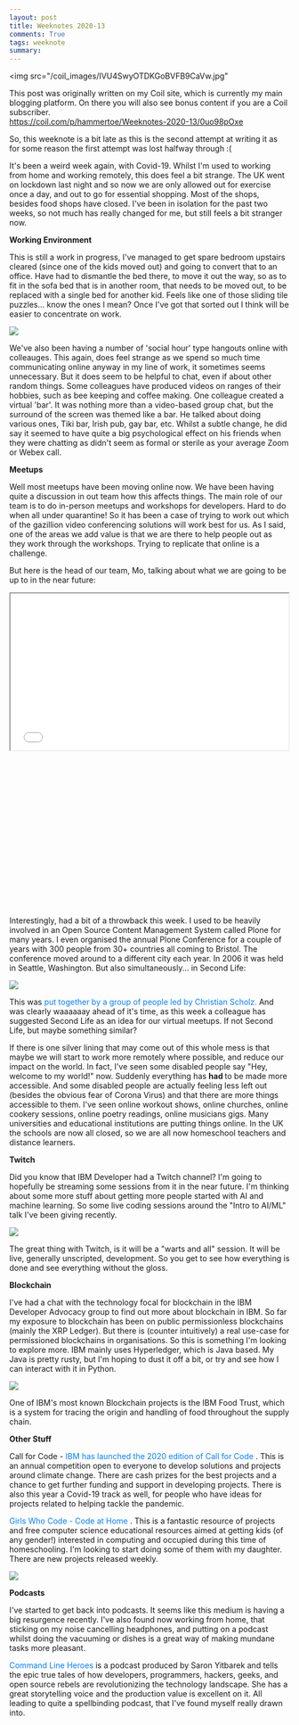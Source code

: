 ```yaml
---
layout: post
title: Weeknotes 2020-13
comments: True
tags: weeknote
summary: 
---
```


<img src="/coil_images/IVU4SwyOTDKGoBVFB9CaVw.jpg"</img>

<p class="message">
This post was originally written on my Coil site, which is currently my main blogging platform. 
On there you will also see bonus content if you are a Coil subscriber.<br />
<a href="https://coil.com/p/hammertoe/Weeknotes-2020-13/0uo98pOxe">https://coil.com/p/hammertoe/Weeknotes-2020-13/0uo98pOxe</a>
</p>


<p>
 So, this weeknote is a bit late as this is the second attempt at writing it as for some reason the first attempt was lost halfway through :(
</p>
<p>
</p>
<p>
 It's been a weird week again, with Covid-19. Whilst I'm used to working from home and working remotely, this does feel a bit strange. The UK went on lockdown last night and so now we are only allowed out for exercise once a day, and out to go for essential shopping. Most of the shops, besides food shops have closed. I've been in isolation for the past two weeks, so not much has really changed for me, but still feels a bit stranger now.
</p>
<p>
</p>
<p>
 <strong class="EditorRules__SmallTitle-sc-1bp7rl0-3 NeahM coil-small-title">
  Working Environment
 </strong>
</p>
<p>
 This is still a work in progress, I've managed to get spare bedroom upstairs cleared (since one of the kids moved out) and going to convert that to an office. Have had to dismantle the bed there, to move it out the way, so as to fit in the sofa bed that is in another room, that needs to be moved out, to be replaced with a single bed for another kid. Feels like one of those sliding tile puzzles... know the ones I mean? Once I've got that sorted out I think will be easier to concentrate on work.
</p>
<p>
</p>
<img class="EditorRules__Image-sc-1bp7rl0-0 bpMFEQ" src="/coil_images/tVDxNXETS0-zQ9ygmiSRUw.jpg"/>
<p>
 <strong class="EditorRules__SmallTitle-sc-1bp7rl0-3 NeahM coil-small-title">
 </strong>
</p>
<p>
 We've also been having a number of 'social hour' type hangouts online with colleauges. This again, does feel strange as we spend so much time communicating online anyway in my line of work, it sometimes seems unnecessary. But it does seem to be helpful to chat, even if about other random things. Some colleagues have produced videos on ranges of their hobbies, such as bee keeping and coffee making. One colleague created a virtual 'bar'. It was nothing more than a video-based group chat, but the surround of the screen was themed like a bar. He talked about doing various ones, Tiki bar, Irish pub, gay bar, etc. Whilst a subtle change, he did say it seemed to have quite a big psychological effect on his friends when they were chatting as didn't seem as formal or sterile as your average Zoom or Webex call.
</p>
<p>
 <strong class="EditorRules__SmallTitle-sc-1bp7rl0-3 NeahM coil-small-title">
 </strong>
</p>
<p>
 <strong class="EditorRules__SmallTitle-sc-1bp7rl0-3 NeahM coil-small-title">
  Meetups
 </strong>
</p>
<p>
 Well most meetups have been moving online now. We have been having quite a discussion in out team how this affects things. The main role of our team is to do in-person meetups and workshops for developers. Hard to do when all under quarantine! So it has been a case of trying to work out which of the gazillion video conferencing solutions will work best for us. As I said, one of the areas we add value is that we are there to help people out as they work through the workshops. Trying to replicate that online is a challenge.
</p>
<p>
</p>
<p>
 But here is the head of our team, Mo, talking about what we are going to be up to in the near future:
</p>
<p>
</p>
<div class="EditorRules__EmbedDiv-sc-1bp7rl0-2 ixSqqC coil-embedly-iframe" data-embed-height="281" style="padding-bottom:281px">
 <iframe class="embedly-embed" height="281" src="//cdn.embedly.com/widgets/media.html?type=text%2Fhtml&amp;key=fbeb5062dd1941c49b690a10c2ce6fa7&amp;schema=twitter&amp;url=https%3A//twitter.com/ibm_uk_news/status/1240674079109255170&amp;image=https%3A//pbs.twimg.com/media/ETfCfzVWkAY4pRD.png" width="500">
 </iframe>
</div>
<p>
 <a href="https://twitter.com/IBM_UK_news/status/1240674079109255170" style="color:#0080FF;text-decoration:none">
 </a>
</p>
<p>
 Interestingly, had a bit of a throwback this week. I used to be heavily involved in an Open Source Content Management System called Plone for many years. I even organised the annual Plone Conference for a couple of years with 300 people from 30+ countries all coming to Bristol. The conference moved around to a different city each year. In 2006 it was held in Seattle, Washington. But also simultaneously... in Second Life:
</p>
<p>
</p>
<img class="EditorRules__Image-sc-1bp7rl0-0 bpMFEQ" src="/coil_images/gQsEzCW3Rm6WEcQjYqAP9Q.jpg"/>
<p>
 This was
 <a href="https://mrtopf.de/personal/plone-conference-to-happen-in-second-life/" style="color:#0080FF;text-decoration:none">
  put together by a group of people led by Christian Scholz.
 </a>
 And was clearly waaaaaay ahead of it's time, as this week a colleague has suggested Second Life as an idea for our virtual meetups. If not Second Life, but maybe something similar?
</p>
<p>
</p>
<p>
 If there is one silver lining that may come out of this whole mess is that maybe we will start to work more remotely where possible, and reduce our impact on the world. In fact, I've seen some disabled people say "Hey, welcome to my world!" now. Suddenly everything has
 <strong class="EditorRules__BoldText-sc-1bp7rl0-5 eqMTJh">
  had
 </strong>
 to be made more accessible. And some disabled people are actually feeling less left out (besides the obvious fear of Corona Virus) and that there are more things accessible to them. I've seen online workout shows, online churches, online cookery sessions, online poetry readings, online musicians gigs. Many universities and educational institutions are putting things online. In the UK the schools are now all closed, so we are all now homeschool teachers and distance learners.
</p>
<p>
</p>
<p>
 <strong class="EditorRules__SmallTitle-sc-1bp7rl0-3 NeahM coil-small-title">
  Twitch
 </strong>
</p>
<p>
 Did you know that IBM Developer had a Twitch channel? I'm going to hopefully be streaming some sessions from it in the near future. I'm thinking about some more stuff about getting more people started with AI and machine learning. So some live coding sessions around the "Intro to AI/ML" talk I've been giving recently.
</p>
<p>
</p>
<img class="EditorRules__Image-sc-1bp7rl0-0 bpMFEQ" src="/coil_images/qO1y_JPbQtG0azoGPqrCsg.png"/>
<p>
 The great thing with Twitch, is it will be a "warts and all" session. It will be live, generally unscripted, development. So you get to see how everything is done and see everything without the gloss.
</p>
<p>
</p>
<p>
 <strong class="EditorRules__SmallTitle-sc-1bp7rl0-3 NeahM coil-small-title">
  Blockchain
 </strong>
</p>
<p>
 I've had a chat with the technology focal for blockchain in the IBM Developer Advocacy group to find out more about blockchain in IBM. So far my exposure to blockchain has been on public permissionless blockchains (mainly the XRP Ledger). But there is (counter intuitively) a real use-case for permissioned blockchains in organisations. So this is something I'm looking to explore more. IBM mainly uses Hyperledger, which is Java based. My Java is pretty rusty, but I'm hoping to dust it off a bit, or try and see how I can interact with it in Python.
</p>
<p>
</p>
<img class="EditorRules__Image-sc-1bp7rl0-0 bpMFEQ" src="/coil_images/b5nDu9psS7m4pK1wLMpLGg.png"/>
<p>
 One of IBM's most known Blockchain projects is the IBM Food Trust, which is a system for tracing the origin and handling of food throughout the supply chain.
</p>
<p>
</p>
<p>
 <strong class="EditorRules__SmallTitle-sc-1bp7rl0-3 NeahM coil-small-title">
  Other Stuff
 </strong>
</p>
<p>
 Call for Code -
 <a href="https://ibm.biz/BdqZLu" style="color:#0080FF;text-decoration:none">
  IBM has launched the 2020 edition of Call for Code
 </a>
 . This is an annual competition open to everyone to develop solutions and projects around climate change. There are cash prizes for the best projects and a chance to get further funding and support in developing projects. There is also this year a Covid-19 track as well, for people who have ideas for projects related to helping tackle the pandemic.
</p>
<p>
</p>
<p>
 <a href="https://girlswhocode.com/code-at-home/" style="color:#0080FF;text-decoration:none">
  Girls Who Code - Code at Home
 </a>
 . This is a fantastic resource of projects and free computer science educational resources aimed at getting kids (of any gender!) interested in computing and occupied during this time of homeschooling. I'm looking to start doing some of them with my daughter. There are new projects released weekly.
</p>
<p>
</p>
<img class="EditorRules__Image-sc-1bp7rl0-0 bpMFEQ" src="/coil_images/iERwx_juRJGdq6kRWFT-Bw.png"/>
<p>
</p>
<p>
 <strong class="EditorRules__SmallTitle-sc-1bp7rl0-3 NeahM coil-small-title">
  Podcasts
 </strong>
</p>
<p>
 I've started to get back into podcasts. It seems like this medium is having a big resurgence recently. I've also found now working from home, that sticking on my noise cancelling headphones, and putting on a podcast whilst doing the vacuuming or dishes is a great way of making mundane tasks more pleasant.
</p>
<p>
</p>
<p>
 <a href="https://www.redhat.com/en/command-line-heroes" style="color:#0080FF;text-decoration:none">
  Command Line Heroes
 </a>
 is a podcast produced by Saron Yitbarek and tells the epic true tales of how developers, programmers, hackers, geeks, and open source rebels are revolutionizing the technology landscape. She has a great storytelling voice and the production value is excellent on it. All leading to quite a spellbinding podcast, that I've found myself really drawn into.
</p>